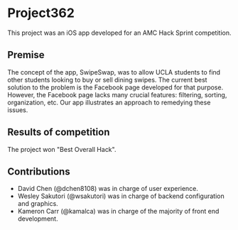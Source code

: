 # Project362
This project was an iOS app developed for an AMC Hack Sprint competition.

## Premise
The concept of the app, SwipeSwap, was to allow UCLA students to find other students looking to buy or sell dining swipes. The current best solution to the problem is the Facebook page developed for that purpose. However, the Facebook page lacks many crucial features: filtering, sorting, organization, etc. Our app illustrates an approach to remedying these issues.

## Results of competition
The project won "Best Overall Hack".

## Contributions
* David Chen (@dchen8108) was in charge of user experience.
* Wesley Sakutori (@wsakutori) was in charge of backend configuration and graphics.
* Kameron Carr (@kamalca) was in charge of the majority of front end development.
